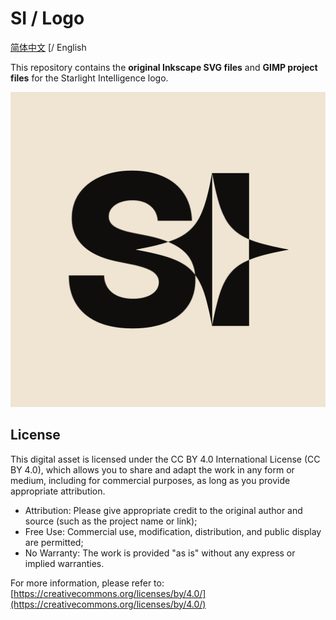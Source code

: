 # SI / Logo

[简体中文](README.md) [/ English

This repository contains the **original Inkscape SVG files** and **GIMP project files** for the Starlight Intelligence logo.

![avatar.jpg](docs/avatar.jpg)

## License

This digital asset is licensed under the CC BY 4.0 International License (CC BY 4.0), which allows you to share and adapt the work in any form or medium, including for commercial purposes, as long as you provide appropriate attribution.

- Attribution: Please give appropriate credit to the original author and source (such as the project name or link);
- Free Use: Commercial use, modification, distribution, and public display are permitted;
- No Warranty: The work is provided "as is" without any express or implied warranties.

For more information, please refer to: [https://creativecommons.org/licenses/by/4.0/](https://creativecommons.org/licenses/by/4.0/)
